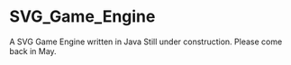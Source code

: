 # SVG_Game_Engine
A SVG Game Engine written in Java 
Still under construction. 
Please come back in May.
